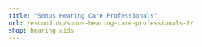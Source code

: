 ```yaml
---
title: "Sonus Hearing Care Professionals"
url: /escondido/sonus-hearing-care-professionals-2/
shop: hearing aids
---
```

